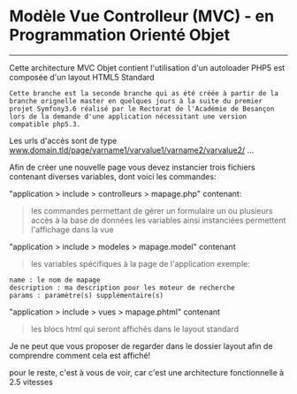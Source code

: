 # Modèle Vue Controlleur (MVC) - en Programmation Orienté Objet
---
Cette architecture MVC Objet contient l'utilisation d'un autoloader PHP5 est composée d'un layout HTML5 Standard


`Cette branche est la seconde branche qui as été créée à partir de la branche orignelle master en quelques jours à la suite du premier projet Symfony3.6 réalisé par le Rectorat de l'Académie de Besançon lors de la demande d'une application nécessitant une version compatible php5.3.`

Les urls d'accès sont de type www.domain.tld/page/varname1/varvalue1/varname2/varvalue2/ ...

Afin de créer une nouvelle page vous devez instancier trois fichiers contenant diverses variables, dont voici les commandes:


"application > include > controlleurs > mapage.php" contenant:
> les commandes permettant de gérer un formulaire
> un ou plusieurs accès à la base de données
> les variables ainsi instanciées permettent l'affichage dans la vue

"application > include > modeles > mapage.model" contenant
>les variables spécifiques à la page de l'application exemple:
```
name : le nom de mapage
description : ma description pour les moteur de recherche
params : paramètre(s) supplémentaire(s)
```

"application > include > vues > mapage.phtml" contenant
>les blocs html qui seront affichés dans le layout standard

Je ne peut que vous proposer de regarder dans le dossier layout afin de comprendre comment cela est affiché!

pour le reste, c'est à vous de voir, car c'est une architecture fonctionnelle à 2.5 vitesses

